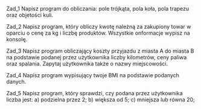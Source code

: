 Zad_1
Napisz program do obliczania: pole trójkąta, pola koła, pola trapezu oraz objetości kuli.

Zad_2
Napisz program, który obliczy kwotę należną za zakupiony towar w oparciu o cenę za kg i liczbę produktów. Wszystkie onformacje wypisz na konsolę.

Zad_3
Napisz program obliczający koszty przyjazdu z miasta A do miasta B na podstawie podanej przez użytkownika liczby kilometrów, ceny paliwa oraz spalania. Zapytaj użytkownika także o nazwy miejscowości.

Zad_4
Napisz program wypisujący twoje BMI na podstawie podanych danych.

Zad_5
Napisz program, który sprawdzi, czy podana przez użytkownika liczba jest:
a) podzielna przez 2;
b) większa od 5;
c) mniejsza lub równa 20;